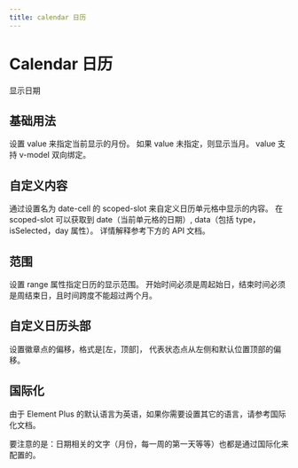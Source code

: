 ```yaml
---
title: calendar 日历
---
```


# Calendar 日历

显示日期

## 基础用法

设置 value 来指定当前显示的月份。 如果 value 未指定，则显示当月。 value 支持 v-model 双向绑定。

<preview path="./def.vue" />

## 自定义内容

通过设置名为 date-cell 的 scoped-slot 来自定义日历单元格中显示的内容。 在 scoped-slot 可以获取到 date（当前单元格的日期）, data（包括 type，isSelected，day 属性）。 详情解释参考下方的 API 文档。

<preview path="./customizeCalendar.vue" />

## 范围

设置 range 属性指定日历的显示范围。 开始时间必须是周起始日，结束时间必须是周结束日，且时间跨度不能超过两个月。

<preview path="./radiusCalendar.vue" />

## 自定义日历头部

设置徽章点的偏移，格式是[左，顶部]， 代表状态点从左侧和默认位置顶部的偏移。

<preview path="./CustomizeTheCalendarHeader.vue" />

## 国际化

由于 Element Plus 的默认语言为英语，如果你需要设置其它的语言，请参考国际化文档。

要注意的是：日期相关的文字（月份，每一周的第一天等等）也都是通过国际化来配置的。

<!-- <API src="./collapse.json" lang="zh"></API>

<API src="./collapse_item.json" lang="zh"></API> -->

